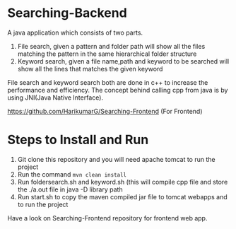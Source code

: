 # Searching-Backend

A java application which consists of two parts.

1. File search, given a pattern and folder path will show all the files matching the pattern in the same hierarchical folder structure
2. Keyword search, given a file name,path and keyword to be searched will show all the lines that matches the given keyword

File search and keyword search both are done in c++ to increase the performance and efficiency. The concept behind calling cpp from java is by using JNI(Java Native Interface).

https://github.com/HarikumarG/Searching-Frontend (For Frontend)

# Steps to Install and Run

1. Git clone this repository and you will need apache tomcat to run the project
2. Run the command `mvn clean install`
3. Run foldersearch.sh and keyword.sh (this will compile cpp file and store the ./a.out file in java -D library path
4. Run start.sh to copy the maven compiled jar file to tomcat webapps and to run the project

Have a look on Searching-Frontend repository for frontend web app.
